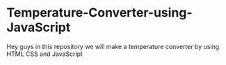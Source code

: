 # Temperature-Converter-using-JavaScript
Hey guys in this repository we will make a temperature converter by using HTML CSS and JavaScript
